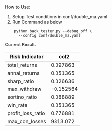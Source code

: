 How to Use:

1. Setup Test conditions in conf/double_ma.yaml
2. Run Command as below

```shell
    python back_tester.py --debug_off \
      --config conf/double_ma.yaml
```

Current Result:

| Risk Indicator | col2 | 
| ---------------- | ------ |
|  total_returns   |  0.097863    |     
|  annal_returns   |  0.051365    |      
|  sharp_ratio     |  0.026636    |      
|  max_withdraw    |  -0.152564    |      
|  sortino_ratio   |  0.088889    |      
|  win_rate        |  0.051365    |      
|  profit_loss_ratio |  0.776881    |      
|  max_con_losses    |  9813.072    |      
